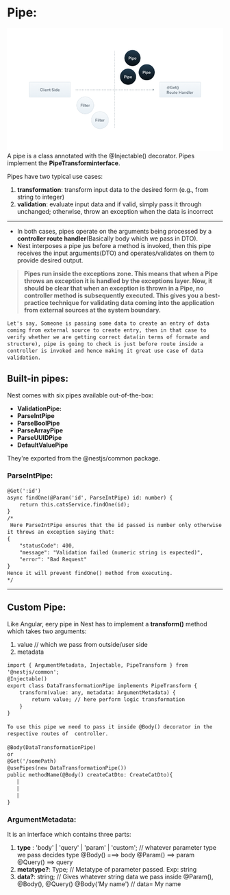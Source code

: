 # Pipe: #
![Pipe](Pipe.png)
A pipe is a class annotated with the @Injectable() decorator. Pipes implement the **PipeTransforminterface**. 

Pipes have two typical use cases:
1. **transformation**: transform input data to the desired form (e.g., from string to integer)
2. **validation**: evaluate input data and if valid, simply pass it through unchanged; otherwise, throw an exception when the data is incorrect
---
* In both cases, pipes operate on the arguments being processed by a **controller route handler**(Basically body which we pass in DTO).
* Nest interposes a pipe jus before a method is invoked, then this pipe receives the input arguments(DTO) and operates/validates on them to provide desired output.
> **Pipes run inside the exceptions zone. This means that when a Pipe throws an exception it is handled by the exceptions layer. Now, it should be clear that when an exception is thrown in a Pipe, no controller method is subsequently executed. This gives you a best-practice technique for validating data coming into the application from external sources at the system boundary.**
```
Let's say, Someone is passing some data to create an entry of data coming from external source to create entry, then in that case to verify whether we are getting correct data(in terms of formate and structure), pipe is going to check is just before route inside a controller is invoked and hence making it great use case of data validation. 
```
## Built-in pipes: ##
Nest comes with six pipes available out-of-the-box:
- **ValidationPipe:** 
- **ParseIntPipe**
- **ParseBoolPipe**
- **ParseArrayPipe**
- **ParseUUIDPipe**
- **DefaultValuePipe**

They're exported from the @nestjs/common package.
### ParseIntPipe: ###
```
@Get(':id')
async findOne(@Param('id', ParseIntPipe) id: number) {
    return this.catsService.findOne(id);
}
/*
 Here ParseIntPipe ensures that the id passed is number only otherwise it throws an exception saying that:
{
    "statusCode": 400,
    "message": "Validation failed (numeric string is expected)",
    "error": "Bad Request"
}
Hence it will prevent findOne() method from executing.
*/
```
---
## Custom Pipe: ##
Like Angular, eery pipe in Nest has to implement a **transform()** method which takes two arguments:
1. value // which we pass from outside/user side
2. metadata
```
import { ArgumentMetadata, Injectable, PipeTransform } from '@nestjs/common';
@Injectable()
export class DataTransformationPipe implements PipeTransform {
    transform(value: any, metadata: ArgumentMetadata) {
        return value; // here perform logic transformation
    }
}

To use this pipe we need to pass it inside @Body() decorator in the respective routes of  controller.

@Body(DataTransformationPipe)
or 
@Get('/somePath)
@usePipes(new DataTransformationPipe())
public methodName(@Body() createCatDto: CreateCatDto){
   |
   |
   |
}
```
### ArgumentMetadata: ### 
It is an interface which contains three parts:
1. **type** : 'body' | 'query' | 'param' | 'custom'; // whatever parameter type we pass decides type
@Body() ===> body
@Param() ==> param
@Query() ==> query
2. **metatype?**: Type<unknown>; // Metatype of parameter passed. Exp: string
3. **data?**: string; // Gives whatever string data we pass inside @Param(), @Body(), @Query()
   @Body('My name') // data= My name
